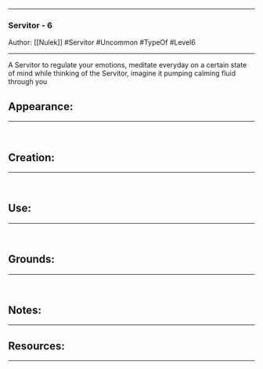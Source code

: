 - - -
### Servitor - 6
Author: [[Nulek]]
#Servitor #Uncommon #TypeOf #Level6
- - - 
A Servitor to regulate your emotions, meditate everyday on a certain state of mind while thinking of the Servitor, imagine it pumping calming fluid through you

## Appearance:<br>
- - -

<br>

## Creation: <br>
- - -
<br>

## Use:<br>
- - -
<br>

## Grounds:<br>
- - -
<br>

## Notes:<br>
- - - 


## Resources:
- - -
